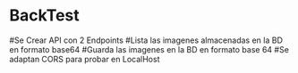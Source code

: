 # BackTest

#Se Crear API con 2 Endpoints 
#Lista las imagenes almacenadas en la BD en formato base64
#Guarda las imagenes en la BD en formato base 64
#Se adaptan CORS para probar en LocalHost
